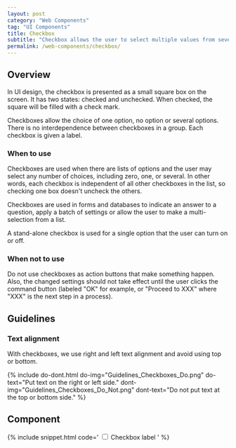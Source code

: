 ```yaml
---
layout: post
category: "Web Components"
tag: "UI Components"
title: Checkbox
subtitle: "Checkbox allows the user to select multiple values from several options."
permalink: /web-components/checkbox/
---
```


## Overview

In UI design, the checkbox is presented as a small square box on the screen. It has two states: checked and unchecked. When checked, the square will be filled with a check mark.

Checkboxes allow the choice of one option, no option or several options. There is no interdependence between checkboxes in a group. Each checkbox is given a label.

### When to use

Checkboxes are used when there are lists of options and the user may select any number of choices, including zero, one, or several. In other words, each checkbox is independent of all other checkboxes in the list, so checking one box doesn't uncheck the others. 

Checkboxes are used in forms and databases to indicate an answer to a question, apply a batch of settings or allow the user to make a multi-selection from a list. 

A stand-alone checkbox is used for a single option that the user can turn on or off.

### When not to use

Do not use checkboxes as action buttons that make something happen. Also, the changed settings should not take effect until the user clicks the command button (labeled "OK" for example, or "Proceed to XXX" where "XXX" is the next step in a process).

## Guidelines
### Text alignment

With checkboxes, we use right and left text alignment and avoid using top or bottom.

{% include do-dont.html 
  do-img="Guidelines_Checkboxes_Do.png"
  do-text="Put text on the right or left side."
  dont-img="Guidelines_Checkboxes_Do_Not.png"
  dont-text="Do not put text at the top or bottom side."
%}

## Component

{% include snippet.html code='
<label class="checkbox">
  <input type="checkbox">
  <span>Checkbox label</span>
</label>
' %}
